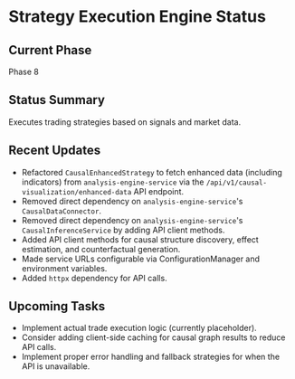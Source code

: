 # Strategy Execution Engine Status

## Current Phase
Phase 8

## Status Summary
Executes trading strategies based on signals and market data.

## Recent Updates
- Refactored `CausalEnhancedStrategy` to fetch enhanced data (including indicators) from `analysis-engine-service` via the `/api/v1/causal-visualization/enhanced-data` API endpoint.
- Removed direct dependency on `analysis-engine-service`'s `CausalDataConnector`.
- Removed direct dependency on `analysis-engine-service`'s `CausalInferenceService` by adding API client methods.
- Added API client methods for causal structure discovery, effect estimation, and counterfactual generation.
- Made service URLs configurable via ConfigurationManager and environment variables.
- Added `httpx` dependency for API calls.

## Upcoming Tasks
- Implement actual trade execution logic (currently placeholder).
- Consider adding client-side caching for causal graph results to reduce API calls.
- Implement proper error handling and fallback strategies for when the API is unavailable.
